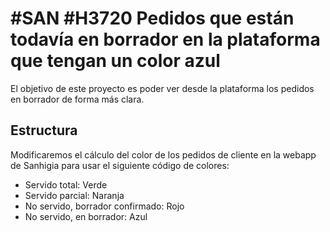 # #SAN #H3720 Pedidos que están todavía en borrador en la plataforma que tengan un color azul

El objetivo de este proyecto es poder ver desde la plataforma los pedidos en borrador de forma más clara.

## Estructura
Modificaremos el cálculo del color de los pedidos de cliente en la webapp de Sanhigia para usar el siguiente código de colores:
* Servido total: Verde
* Servido parcial: Naranja
* No servido, borrador confirmado: Rojo
* No servido, en borrador: Azul